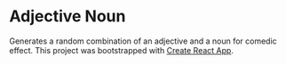 # Adjective Noun

Generates a random combination of an adjective and a noun for comedic effect. This project was bootstrapped with [Create React App](https://github.com/facebook/create-react-app).
